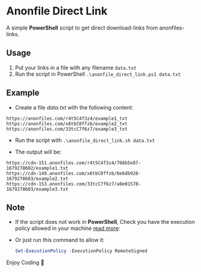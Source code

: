 # Anonfile Direct Link

A simple **PowerShell** script to get direct download-links from anonfiles-links.

## Usage

1) Put your links in a file with any filename `data.txt`
2) Run the script in PowerShell `.\anonfile_direct_link.ps1 data.txt`

## Example

- Create a file *data.txt* with the following content:

```text
https://anonfiles.com/r4t5C4f3z4/example1_txt
https://anonfiles.com/x6tbC0ffzb/example2_txt
https://anonfiles.com/33tcC7f6z7/example3_txt
```

- Run the script with `.\anonfile_direct_link.sh data.txt`

- The output will be:

```text
https://cdn-151.anonfiles.com/r4t5C4f3z4/768b5e87-1679278602/example1.txt
https://cdn-149.anonfiles.com/x6tbC0ffzb/0e6db928-1679278603/example2.txt
https://cdn-153.anonfiles.com/33tcC7f6z7/a0e01578-1679278603/example3.txt 
```

## Note

- If the script does not work in **PowerShell**, Check you have the execution policy allowed in your machine [read more](https://learn.microsoft.com/en-us/powershell/module/microsoft.powershell.core/about/about_execution_policies?view=powershell-7.3):

- Or just run this command to allow it:

    ```powershell
    Set-ExecutionPolicy -ExecutionPolicy RemoteSigned
    ```

Enjoy Coding 🙌
